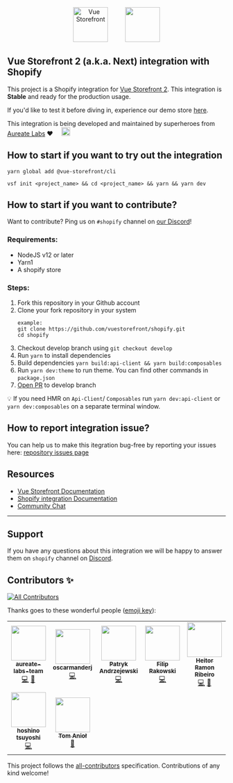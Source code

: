 <div align="center">
  <img src="https://user-images.githubusercontent.com/1626923/137092657-fb398d20-b592-4661-a1f9-4135db0b61d5.png" alt="Vue Storefront" height="80px" />&nbsp;&nbsp;&nbsp;&nbsp;&nbsp;&nbsp;&nbsp;&nbsp;&nbsp;&nbsp;<img src="https://user-images.githubusercontent.com/65275444/127500448-04462002-9e92-4e02-9935-15fa2291d1b3.png" height="80px" />
</div>



## Vue Storefront 2 (a.k.a. Next) integration with Shopify

This project is a Shopify integration for [Vue Storefront 2](https://github.com/vuestorefront/vue-storefront/). This integration is **Stable** and ready for the production usage.

If you'd like to test it before diving in, experience our demo store [here](https://shopify-pwa.aureatelabs.com). 

This integration is being developed and maintained by superheroes from [Aureate Labs](https://aureatelabs.com/) ❤️ &nbsp;&nbsp;&nbsp;&nbsp;<img src="https://user-images.githubusercontent.com/65275444/127497312-89dd3405-2c7b-49e9-a2ef-a8df5fad9ba2.png" height="20px" />

## How to start if you want to try out the integration

```
yarn global add @vue-storefront/cli
```
```
vsf init <project_name> && cd <project_name> && yarn && yarn dev
```

## How to start if you want to contribute?

Want to contribute? Ping us on `#shopify` channel on [our Discord](https://discord.vuestorefront.io)!

### Requirements:
- NodeJS v12 or later
- Yarn1
- A shopify store

### Steps:
1. Fork this repository in your Github account
2. Clone your fork repository in your system
    ```
    example:
    git clone https://github.com/vuestorefront/shopify.git
    cd shopify
    ```
3. Checkout develop branch using `git checkout develop`
4. Run `yarn` to install dependencies
5. Build dependencies `yarn build:api-client && yarn build:composables`
6. Run `yarn dev:theme` to run theme. You can find other commands in `package.json`
7. [Open PR](https://docs.github.com/en/github/collaborating-with-pull-requests/proposing-changes-to-your-work-with-pull-requests/creating-a-pull-request) to develop branch

💡 If you need HMR on ```Api-Client```/ ```Composables``` run `yarn dev:api-client` or `yarn dev:composables` on a separate terminal window.

## How to report integration issue?
You can help us to make this itegration bug-free by reporting your issues here: [repository issues page](https://github.com/vuestorefront/shopify/issues)

## Resources

- [Vue Storefront Documentation](https://docs.vuestorefront.io/v2/)
- [Shopify integration Documentation](https://docs.vuestorefront.io/shopify)
- [Community Chat](https://discord.vuestorefront.io)
------
## Support

If you have any questions about this integration we will be happy to answer them on  `shopify` channel on [Discord](http://discord.vuestorefront.io).

## Contributors ✨

<!-- ALL-CONTRIBUTORS-BADGE:START - Do not remove or modify this section -->
[![All Contributors](https://img.shields.io/badge/all_contributors-7-orange.svg?style=flat-square)](#contributors-)
<!-- ALL-CONTRIBUTORS-BADGE:END -->

<!-- ALL-CONTRIBUTORS-BADGE:END -->

Thanks goes to these wonderful people ([emoji key](https://allcontributors.org/docs/en/emoji-key)):

<!-- ALL-CONTRIBUTORS-LIST:START - Do not remove or modify this section -->
<!-- prettier-ignore-start -->
<!-- markdownlint-disable -->
<table>
  <tr>
    <td align="center"><a href="https://aureatelabs.com/"><img src="https://avatars.githubusercontent.com/u/65275444?v=4?s=80" width="80px;" alt=""/><br /><sub><b>aureate-labs-team</b></sub></a><br /><a href="https://github.com/vuestorefront/shopify/commits?author=aureate-labs-team" title="Code">💻</a> <a href="https://github.com/vuestorefront/shopify/commits?author=aureate-labs-team" title="Documentation">📖</a></td>
    <td align="center"><a href="https://github.com/oscarmanderj"><img src="https://avatars.githubusercontent.com/u/24467529?v=4?s=80" width="80px;" alt=""/><br /><sub><b>oscarmanderj</b></sub></a><br /><a href="https://github.com/vuestorefront/shopify/commits?author=oscarmanderj" title="Code">💻</a></td>
    <td align="center"><a href="https://github.com/andrzejewsky"><img src="https://avatars.githubusercontent.com/u/7943292?v=4?s=80" width="80px;" alt=""/><br /><sub><b>Patryk Andrzejewski</b></sub></a><br /><a href="https://github.com/vuestorefront/shopify/commits?author=andrzejewsky" title="Code">💻</a></td>
    <td align="center"><a href="https://rakowski.dev/"><img src="https://avatars.githubusercontent.com/u/15185752?v=4?s=80" width="80px;" alt=""/><br /><sub><b>Filip Rakowski</b></sub></a><br /><a href="https://github.com/vuestorefront/shopify/commits?author=filrak" title="Code">💻</a></td>
    <td align="center"><a href="https://heitor.co/"><img src="https://avatars.githubusercontent.com/u/1626923?v=4?s=80" width="80px;" alt=""/><br /><sub><b>Heitor Ramon Ribeiro</b></sub></a><br /><a href="https://github.com/vuestorefront/shopify/commits?author=bloodf" title="Code">💻</a> <a href="#maintenance-bloodf" title="Maintenance">🚧</a></td>
  </tr>
  <tr>
    <td align="center"><a href="https://hoshinotsuyoshi.com/"><img src="https://avatars.githubusercontent.com/u/1394049?v=4?s=80" width="80px;" alt=""/><br /><sub><b>hoshino tsuyoshi</b></sub></a><br /><a href="https://github.com/vuestorefront/shopify/commits?author=hoshinotsuyoshi" title="Code">💻</a></td>
    <td align="center"><a href="https://github.com/tom-aniol"><img src="https://avatars.githubusercontent.com/u/33483514?v=4?s=80" width="80px;" alt=""/><br /><sub><b>Tom Anioł</b></sub></a><br /><a href="https://github.com/vuestorefront/shopify/commits?author=tom-aniol" title="Documentation">📖</a></td>
  </tr>
</table>

<!-- markdownlint-restore -->
<!-- prettier-ignore-end -->

<!-- ALL-CONTRIBUTORS-LIST:END -->

This project follows the [all-contributors](https://github.com/all-contributors/all-contributors) specification. Contributions of any kind welcome!